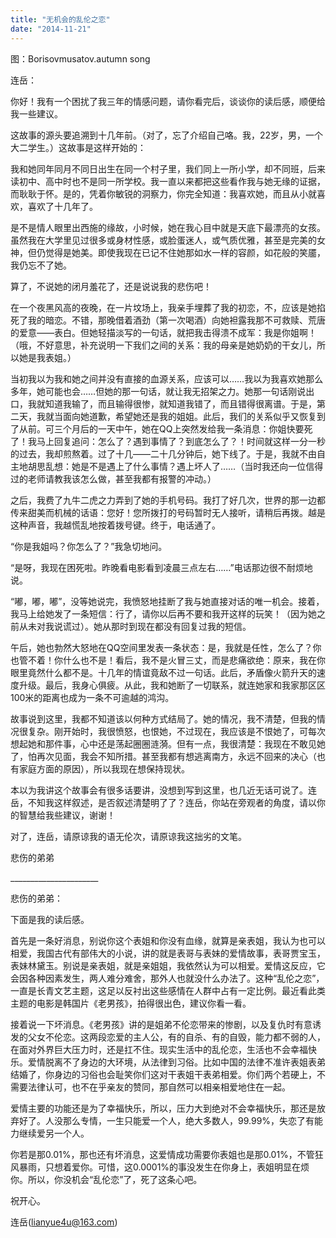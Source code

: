 ```yaml
---
title: "无机会的乱伦之恋"
date: "2014-11-21"
---
```


图：Borisovmusatov.autumn song

连岳：

你好！我有一个困扰了我三年的情感问题，请你看完后，谈谈你的读后感，顺便给我一些建议。

这故事的源头要追溯到十几年前。（对了，忘了介绍自己咯。我，22岁，男，一个大二学生。）这故事是这样开始的：

我和她同年同月不同日出生在同一个村子里，我们同上一所小学，却不同班，后来读初中、高中时也不是同一所学校。我一直以来都把这些看作我与她无缘的证据，而耿耿于怀。是的，凭着你敏锐的洞察力，你完全知道：我喜欢她，而且从小就喜欢，喜欢了十几年了。

是不是情人眼里出西施的缘故，小时候，她在我心目中就是天底下最漂亮的女孩。虽然我在大学里见过很多或身材性感，或脸蛋迷人，或气质优雅，甚至是完美的女神，但仍觉得是她美。即使我现在已记不住她那如水一样的容颜，如花般的笑靥，我仍忘不了她。

算了，不说她的闭月羞花了，还是说说我的悲伤吧！

在一个夜黑风高的夜晚，在一片坟场上，我亲手埋葬了我的初恋，不，应该是她掐死了我的暗恋。不错，那晚借着酒劲（第一次喝酒）向她袒露我那不可救赎、荒唐的爱意——表白。但她轻描淡写的一句话，就把我击得溃不成军：我是你姐啊！（哦，不好意思，补充说明一下我们之间的关系：我的母亲是她奶奶的干女儿，所以她是我表姐。）

当初我以为我和她之间并没有直接的血源关系，应该可以……我以为我喜欢她那么多年，她可能也会……但她的那一句话，就让我无招架之力。她那一句话刚说出口，我就知道我输了，而且输得很惨，就知道我错了，而且错得很离谱。于是，第二天，我就当面向她道歉，希望她还是我的姐姐。此后，我们的关系似乎又恢复到了从前。可三个月后的一天中午，她在QQ上突然发给我一条消息：你姐快要死了！我马上回复追问：怎么了？遇到事情了？到底怎么了？！时间就这样一分一秒的过去，我却煎熬着。过了十几——二十几分钟后，她下线了。于是，我就不由自主地胡思乱想：她是不是遇上了什么事情？遇上坏人了……（当时我还向一位信得过的老师请教我该怎么做，甚至我都有报警的冲动。）

之后，我费了九牛二虎之力弄到了她的手机号码。我打了好几次，世界的那一边都传来甜美而机械的话语：您好！您所拨打的号码暂时无人接听，请稍后再拨。越是这种声音，我越慌乱地按着拨号键。终于，电话通了。

“你是我姐吗？你怎么了？”我急切地问。

“是呀，我现在困死啦。昨晚看电影看到凌晨三点左右……”电话那边很不耐烦地说。

“嘟，嘟，嘟”，没等她说完，我愤怒地挂断了我与她直接对话的唯一机会。接着，我马上给她发了一条短信：行了，请你以后再不要和我开这样的玩笑！（因为她之前从未对我说谎过）。她从那时到现在都没有回复过我的短信。

午后，她也勃然大怒地在QQ空间里发表一条状态：是，我就是任性，怎么了？你也管不着！你什么也不是！看后，我不是火冒三丈，而是悲痛欲绝：原来，我在你眼里竟然什么都不是。十几年的情谊竟敌不过一句话。此后，矛盾像火箭升天的速度升级。最后，我身心俱疲。从此，我和她断了一切联系，就连她家和我家那区区100米的距离也成为一条不可逾越的鸿沟。

故事说到这里，我都不知道该以何种方式结局了。她的情况，我不清楚，但我的情况很复杂。刚开始时，我很愤怒，也恨她，不过现在，我应该是不恨她了，可每次想起她和那件事，心中还是荡起圈圈涟漪。但有一点，我很清楚：我现在不敢见她了，怕再次见面，我会不知所措。甚至我都有想逃离南方，永远不回来的决心（也有家庭方面的原因），所以我现在想保持现状。

本以为我讲这个故事会有很多话要讲，没想到写到这里，也几近无话可说了。连岳，不知我这样叙述，是否叙述清楚明了了？连岳，你站在旁观者的角度，请以你的智慧给我些建议，谢谢！

对了，连岳，请原谅我的语无伦次，请原谅我这拙劣的文笔。

悲伤的弟弟

\_\_\_\_\_\_\_\_\_\_\_\_\_\_\_\_\_\_\_\_\_\_

悲伤的弟弟：

下面是我的读后感。

首先是一条好消息，别说你这个表姐和你没有血缘，就算是亲表姐，我认为也可以相爱，我国古代有部伟大的小说，讲的就是表哥与表妹的爱情故事，表哥贾宝玉，表妹林黛玉。别说是亲表姐，就是亲姐姐，我依然认为可以相爱。爱情这反应，它会因各种因素发生，两人难分难舍，那外人也就没什么办法了。这种“乱伦之恋”，一直是长青文艺主题，这足以反衬出这些感情在人群中占有一定比例。最近看此类主题的电影是韩国片《老男孩》，拍得很出色，建议你看一看。

接着说一下坏消息。《老男孩》讲的是姐弟不伦恋带来的惨剧，以及复仇时有意诱发的父女不伦恋。这两段恋爱的主人公，有的自杀、有的自毁，能力都不弱的人，在面对外界巨大压力时，还是扛不住。现实生活中的乱伦恋，生活也不会幸福快乐。爱情脱离不了身边的大环境，从法律到习俗。比如中国的法律不准许表姐表弟结婚了，你身边的习俗也会耻笑你们这对干表姐干表弟相爱。你们两个若硬上，不需要法律认可，也不在乎亲友的赞同，那自然可以相亲相爱地住在一起。

爱情主要的功能还是为了幸福快乐，所以，压力大到绝对不会幸福快乐，那还是放弃好了。人没那么专情，一生只能爱一个人，绝大多数人，99.99%，失恋了有能力继续爱另一个人。

你若是那0.01%，那也还有坏消息，这爱情成功需要你表姐也是那0.01%，不管狂风暴雨，只想着爱你。可惜，这0.0001%的事没发生在你身上，表姐明显在烦你。所以，你没机会“乱伦恋”了，死了这条心吧。

祝开心。

连岳(lianyue4u@163.com)
